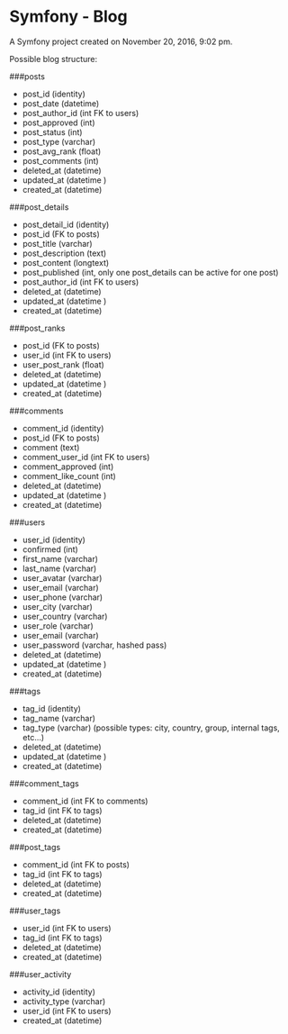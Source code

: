 Symfony - Blog
====

A Symfony project created on November 20, 2016, 9:02 pm.

Possible blog structure:

###posts
  * post_id (identity)
  * post_date (datetime)
  * post_author_id (int FK to users)
  * post_approved (int)
  * post_status (int)
  * post_type (varchar)
  * post_avg_rank (float)
  * post_comments (int)
  * deleted_at (datetime)
  * updated_at (datetime )
  * created_at (datetime)

###post_details
  * post_detail_id (identity)
  * post_id (FK to posts)
  * post_title  (varchar)
  * post_description (text)
  * post_content (longtext)
  * post_published (int, only one post_details can be active for one post)
  * post_author_id (int FK to users)
  * deleted_at (datetime)
  * updated_at (datetime )
  * created_at (datetime)

###post_ranks
  * post_id (FK to posts)
  * user_id (int FK to users)
  * user_post_rank (float)
  * deleted_at (datetime)
  * updated_at (datetime )
  * created_at (datetime)

###comments
  * comment_id (identity)
  * post_id (FK to posts)
  * comment (text)
  * comment_user_id (int FK to users)
  * comment_approved (int)
  * comment_like_count (int)
  * deleted_at (datetime)
  * updated_at (datetime )
  * created_at (datetime)

###users
  * user_id (identity)
  * confirmed (int)
  * first_name (varchar)
  * last_name (varchar)
  * user_avatar (varchar)
  * user_email (varchar)
  * user_phone (varchar)
  * user_city (varchar)
  * user_country (varchar)
  * user_role (varchar)
  * user_email (varchar)
  * user_password (varchar, hashed pass)
  * deleted_at (datetime)
  * updated_at (datetime )
  * created_at (datetime)

###tags
  * tag_id (identity)
  * tag_name (varchar)
  * tag_type (varchar) (possible types: city, country, group, internal tags, etc...)
  * deleted_at (datetime)
  * updated_at (datetime )
  * created_at (datetime)

###comment_tags
  * comment_id (int FK to comments)
  * tag_id (int FK to tags)
  * deleted_at (datetime)
  * created_at (datetime)

###post_tags
  * comment_id (int FK to posts)
  * tag_id (int FK to tags)
  * deleted_at (datetime)
  * created_at (datetime)

###user_tags
  * user_id (int FK to users)
  * tag_id (int FK to tags)
  * deleted_at (datetime)
  * created_at (datetime)

###user_activity
  * activity_id (identity)
  * activity_type (varchar)
  * user_id (int FK to users)
  * created_at (datetime)
